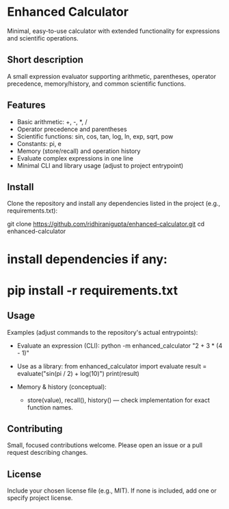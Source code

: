 # Enhanced Calculator

Minimal, easy-to-use calculator with extended functionality for expressions and scientific operations.

## Short description
A small expression evaluator supporting arithmetic, parentheses, operator precedence, memory/history, and common scientific functions.

## Features
- Basic arithmetic: +, -, *, /
- Operator precedence and parentheses
- Scientific functions: sin, cos, tan, log, ln, exp, sqrt, pow
- Constants: pi, e
- Memory (store/recall) and operation history
- Evaluate complex expressions in one line
- Minimal CLI and library usage (adjust to project entrypoint)

## Install
Clone the repository and install any dependencies listed in the project (e.g., requirements.txt):

git clone https://github.com/ridhiranigupta/enhanced-calculator.git
cd enhanced-calculator
# install dependencies if any:
# pip install -r requirements.txt

## Usage
Examples (adjust commands to the repository's actual entrypoints):

- Evaluate an expression (CLI):
  python -m enhanced_calculator "2 + 3 * (4 - 1)"

- Use as a library:
  from enhanced_calculator import evaluate
  result = evaluate("sin(pi / 2) + log(10)")
  print(result)

- Memory & history (conceptual):
  - store(value), recall(), history() — check implementation for exact function names.

## Contributing
Small, focused contributions welcome. Please open an issue or a pull request describing changes.

## License
Include your chosen license file (e.g., MIT). If none is included, add one or specify project license.
